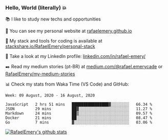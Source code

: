 ### Hello, World (literally) :boom:
 
 :books:  I like to study new techs and opportunities
 
 :rocket:  You can see my personal website at [rafaelemery.github.io](https://rafaelemery.github.io)
 
 :hammer: My stack and tools for coding is available at [stackshare.io/RafaelEmery/personal-stack](https://stackshare.io/RafaelEmery/personal-stack)
 
 :busts_in_silhouette:  Take a look at my LinkedIn profile: [linkedin.com/in/rafael-emery/](https://www.linkedin.com/in/rafael-emery/)
 
 :black_nib: Read my medium stories (pt-BR) at [medium.com/@rafael.emerycade](https://medium.com/@rafael.emerycade) or [RafaelEmery/my-medium-stories](https://github.com/RafaelEmery/my-medium-stories)
 
 :bar_chart: Check my stats from Waka Time (VS Code) and GitHub:

<!--START_SECTION:waka-->
```text
Week: 09 August, 2020 - 16 August, 2020

JavaScript   2 hrs 51 mins   ████████████████▓░░░░░░░░   66.34 % 
JSON         29 mins         ██▓░░░░░░░░░░░░░░░░░░░░░░   11.27 % 
Markdown     24 mins         ██▒░░░░░░░░░░░░░░░░░░░░░░   09.57 % 
Docker       21 mins         ██░░░░░░░░░░░░░░░░░░░░░░░   08.47 % 
Go           7 mins          ▓░░░░░░░░░░░░░░░░░░░░░░░░   03.06 % 
```
<!--END_SECTION:waka-->

[![RafaelEmery's github stats](https://github-readme-stats.vercel.app/api?username=RafaelEmery&show_icons=true&count_private=true&hide=prs)](https://github.com/anuraghazra/github-readme-stats)
